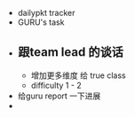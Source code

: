 - dailypkt tracker
- GURU's task
- 跟team lead 的谈话
	-
	- 增加更多维度 给 true class
	- difficulty 1 - 2
- 给guru report 一下进展
-